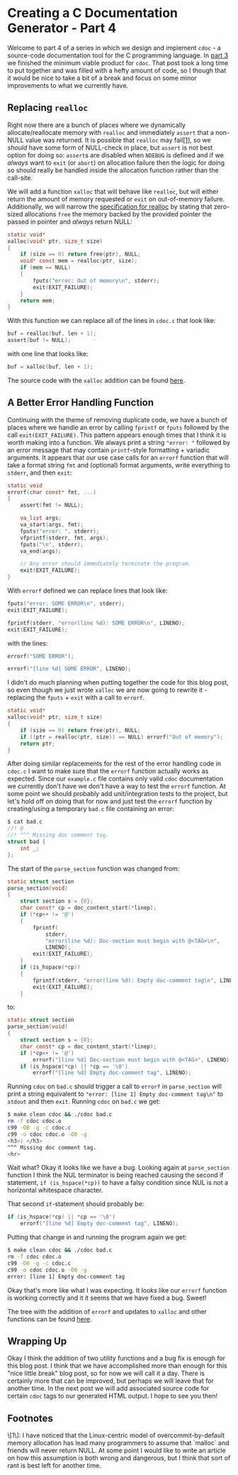 Creating a C Documentation Generator - Part 4
=============================================

Welcome to part 4 of a series in which we design and implement `cdoc` - a
source-code documentation tool for the C programming language.
In [part 3](/blog/2020-03-14-creating-cdoc-part-3.html) we finished the minimum
viable product for `cdoc`.
That post took a long time to put together and was filled with a hefty amount
of code, so I though that it would be nice to take a bit of a break and focus on
some minor improvements to what we currently have.

## Replacing `realloc`
Right now there are a bunch of places where we dynamically allocate/reallocate
memory with `realloc` and immediately `assert` that a non-NULL value was
returned.
It is possible that `realloc` may fail[\[1\]](#ft1), so we *should* have some
form of NULL-check in place, but `assert` is not best option for doing so:
`assert`s are disabled when `NDEBUG` is defined and if we *always* want to
`exit` (or `abort`) on allocation failure then the logic for doing so should
really be handled inside the allocation function rather than the call-site.

We will add a function `xalloc` that will behave like `realloc`, but will either
return the amount of memory requested or `exit` on out-of-memory failure.
Additionally, we will narrow the
[specification for realloc](https://pubs.opengroup.org/onlinepubs/009695399/functions/realloc.html)
by stating that zero-sized allocations `free` the memory backed by the provided
pointer the passed in pointer and *always* return NULL:

```c
static void*
xalloc(void* ptr, size_t size)
{
    if (size == 0) return free(ptr), NULL;
    void* const mem = realloc(ptr, size);
    if (mem == NULL)
    {
        fputs("error: Out of memory\n", stderr);
        exit(EXIT_FAILURE);
    }
    return mem;
}
```

With this function we can replace all of the lines in `cdoc.c` that look like:

```c
buf = realloc(buf, len + 1);
assert(buf != NULL);
```

with one line that looks like:

```c
buf = xalloc(buf, len + 1);
```

The source code with the `xalloc` addition can be found
[here](https://git.sr.ht/~ashn/cdoc/tree/98ef0659cd0c7b32e1e8f351d0358c63d8da4066).


## A Better Error Handling Function
Continuing with the theme of removing duplicate code, we have a bunch of places
where we handle an error by calling `fprintf` or `fputs` followed by the call
`exit(EXIT_FAILURE)`.
This pattern appears enough times that I think it is worth making into a
function.
We always print a string `"error: "` followed by an error message that may
contain `printf`-style formatting + variadic arguments.
It appears that our use case calls for an `errorf` function that will take a
format string `fmt` and (optional) format arguments, write everything to
`stderr`, and then `exit`:

```c
static void
errorf(char const* fmt, ...)
{
    assert(fmt != NULL);

    va_list args;
    va_start(args, fmt);
    fputs("error: ", stderr);
    vfprintf(stderr, fmt, args);
    fputs("\n", stderr);
    va_end(args);

    // Any error should immediately terminate the program.
    exit(EXIT_FAILURE);
}
```

With `errorf` defined we can replace lines that look like:

```c
fputs("error: SOME ERROR\n", stderr);
exit(EXIT_FAILURE);
```

```c
fprintf(stderr, "error(line %d): SOME ERROR\n", LINENO);
exit(EXIT_FAILURE);
```

with the lines:

```c
errorf("SOME ERROR");
```

```c
errorf("[line %d] SOME ERROR", LINENO);
```

I didn't do much planning when putting together the code for this blog post, so
even though we just wrote `xalloc` we are now going to rewrite it - replacing
the `fputs` + `exit` with a call to `errorf`.

```c
static void*
xalloc(void* ptr, size_t size)
{
    if (size == 0) return free(ptr), NULL;
    if ((ptr = realloc(ptr, size)) == NULL) errorf("Out of memory");
    return ptr;
}
```

After doing similar replacements for the rest of the error handling code in
`cdoc.c` I want to make sure that the `errorf` function actually works as
expected.
Since our `example.c` file  contains only valid `cdoc` documentation we
currently don't have we don't have a way to test the `errorf` function.
At some point we should probably add unit/integration tests to the project, but
let's hold off on doing that for now and just test the `errorf` function by
creating/using a temporary `bad.c` file containing an error:

```c
$ cat bad.c
//! @
//! ^^^ Missing doc comment tag.
struct bad {
    int _;
};
```

The start of the `parse_section` function was changed from:

```c
static struct section
parse_section(void)
{
    struct section s = {0};
    char const* cp = doc_content_start(*linep);
    if (*cp++ != '@')
    {
        fprintf(
            stderr,
            "error(line %d): Doc-section must begin with @<TAG>\n",
            LINENO);
        exit(EXIT_FAILURE);
    }
    if (is_hspace(*cp))
    {
        fprintf(stderr, "error(line %d): Empty doc-comment tag\n", LINENO);
        exit(EXIT_FAILURE);
    }
```

to:

```c
static struct section
parse_section(void)
{
    struct section s = {0};
    char const* cp = doc_content_start(*linep);
    if (*cp++ != '@')
        errorf("[line %d] Doc-section must begin with @<TAG>", LINENO);
    if (is_hspace(*cp) || *cp == '\0')
        errorf("[line %d] Empty doc-comment tag", LINENO);
```

Running `cdoc` on `bad.c` should trigger a call to `errorf` in `parse_section`
will print a string equivalent to
`"error: [line 1] Empty doc-comment tag\n"` to `stdout` and then `exit`.
Running `cdoc` on `bad.c` we get:

```sh
$ make clean cdoc && ./cdoc bad.c
rm -f cdoc cdoc.o
c99 -O0 -g -c cdoc.c
c99 -o cdoc cdoc.o -O0 -g
<h3>: </h3>
^^^ Missing doc comment tag.
<hr>
```

Wait what?
Okay it looks like we have a bug.
Looking again at `parse_section` function I think the NUL terminator is being
reached causing the second if statement, `if (is_hspace(*cp))` to have a
falsy condition since NUL is not a horizontal whitespace character.

That second `if`-statement should probably be:

```c
if (is_hspace(*cp) || *cp == '\0')
    errorf("[line %d] Empty doc-comment tag", LINENO);
```

Putting that change in and running the program again we get:

```sh
$ make clean cdoc && ./cdoc bad.c
rm -f cdoc cdoc.o
c99 -O0 -g -c cdoc.c
c99 -o cdoc cdoc.o -O0 -g
error: [line 1] Empty doc-comment tag
```

Okay that's more like what I was expecting.
It looks like our `errorf` function is working correctly and it it seems that
we have fixed a bug.
Sweet!

The tree with the addition of `errorf` and updates to `xalloc` and other
functions can be found
[here](https://git.sr.ht/~ashn/cdoc/commit/2e146e2c60b2008efe50f7a6f9827180064ff1e5).


## Wrapping Up
Okay I think the addition of two utility functions and a bug fix is enough for
this blog post.
I think that we have accomplished more than enough for this "nice little break"
blog post, so for now we will call it a day.
There is certainly more that can be improved, but perhaps we will leave that for
another time.
In the next post we will add associated source code for certain `cdoc` tags to
our generated HTML output.
I hope to see you then!

## Footnotes
<div id="ft1">\[1\]:
I have noticed that the Linux-centric model of overcommit-by-default memory
allocation has lead many programmers to assume that `malloc` and friends will
never return NULL.
At some point I would like to write an article on how this assumption is both
wrong and dangerous, but I think that sort of rant is best left for another
time.
</div>
